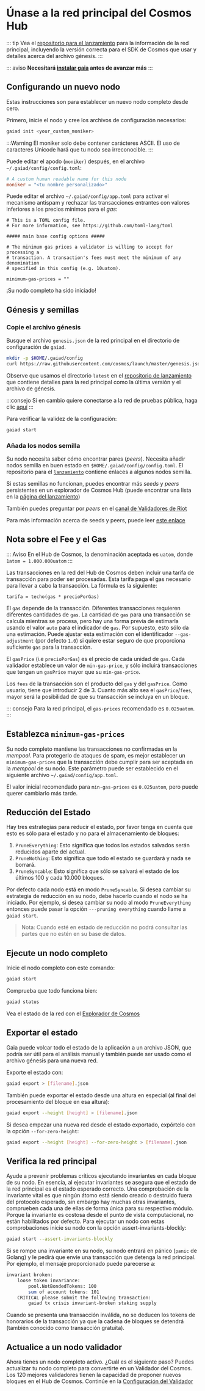 <!--
order: 3
-->

# Únase a la red principal del Cosmos Hub

::: tip
Vea el [repositorio para el lanzamiento](https://github.com/cosmos/launch) para la información de la red principal, incluyendo la versión correcta para el SDK de Cosmos que usar y detalles acerca del archivo génesis.
:::

::: aviso
**Necesitará [instalar gaia](./installation.md) antes de avanzar más**
:::

## Configurando un nuevo nodo

Estas instrucciones son para establecer un nuevo nodo completo desde cero.

Primero, inicie el nodo y cree los archivos de configuración necesarios:

```bash
gaiad init <your_custom_moniker>
```

:::Warning
El moniker solo debe contener carácteres ASCII.  El uso de caracteres Unicode hará que tu nodo sea irreconocible.
:::

Puede editar el apodo (`moniker`) después, en el archivo `~/.gaiad/config/config.toml`:

```toml
# A custom human readable name for this node
moniker = "<tu nombre personalizado>"
```
Puede editar el archivo `~/.gaiad/config/app.toml` para activar el mecanismo antispam y rechazar las transacciones entrantes con valores inferiores a los precios mínimos para el _gas_:

```
# This is a TOML config file.
# For more information, see https://github.com/toml-lang/toml

##### main base config options #####

# The minimum gas prices a validator is willing to accept for processing a
# transaction. A transaction's fees must meet the minimum of any denomination
# specified in this config (e.g. 10uatom).

minimum-gas-prices = ""
```

¡Su nodo completo ha sido iniciado!

## Génesis y semillas

### Copie el archivo génesis

Busque el archivo `genesis.json` de la red principal en el directorio de configuración de `gaiad`.

```bash
mkdir -p $HOME/.gaiad/config
curl https://raw.githubusercontent.com/cosmos/launch/master/genesis.json > $HOME/.gaiad/config/genesis.json
```

Observe que usamos el directorio `latest` en el [repositorio de lanzamiento](https://github.com/cosmos/launch) que contiene detalles para la red principal como la última versión y el archivo de génesis.

:::consejo
Si en cambio quiere conectarse a la red de pruebas pública, haga clic [aquí](./join-testnet.md)
:::

Para verificar la validez de la configuración:

```bash
gaiad start
```

### Añada los nodos semilla

Su nodo necesita saber cómo encontrar pares (_peers_). Necesita añadir nodos semilla en buen estado en `$HOME/.gaiad/config/config.toml`. El repositorio para el [`lanzamiento`](https://github.com/cosmos/launch) contiene enlaces a algunos nodos semilla.

Si estas semillas no funcionan, puedes encontrar más _seeds_ y _peers_ persistentes en un explorador de Cosmos Hub (puede encontrar una lista en la [página del lanzamiento](https://cosmos.network/launch))

También puedes preguntar por _peers_ en el [canal de Validadores de Riot](https://riot.im/app/#/room/#cosmos-validators:matrix.org)

Para más información acerca de seeds y peers, puede leer [este enlace](https://docs.tendermint.com/master/spec/p2p/peer.html)

## Nota sobre el Fee y el Gas

::: Aviso
En el Hub de Cosmos, la denominación aceptada es `uatom`, donde `1atom = 1.000.000uatom`
:::

Las transacciones en la red del Hub de Cosmos deben incluir una tarifa de transacción para poder ser procesadas. Esta tarifa paga el gas necesario para llevar a cabo la transacción. La fórmula es la siguiente:

```
tarifa = techo(gas * precioPorGas)
```

El `gas` depende de la transacción. Diferentes transacciones requieren diferentes cantidades de `gas`. La cantidad de `gas` para una transacción se calcula mientras se procesa, pero hay una forma previa de estimarla usando el valor `auto` para el indicador de `gas`. Por supuesto, esto sólo da una estimación. Puede ajustar esta estimación con el identificador `--gas-adjustment` (por defecto `1.0`) si quiere estar seguro de que proporciona suficiente `gas` para la transacción. 

El `gasPrice` (i.e `precioPorGas`) es el precio de cada unidad de `gas`. Cada validador establece un valor de `min-gas-price`, y sólo incluirá transacciones que tengan un `gasPrice` mayor que su `min-gas-price`.

Los `fees` de la transacción son el producto del `gas` y del `gasPrice`. Como usuario, tiene que introducir 2 de 3. Cuanto más alto sea el `gasPrice`/`fees`, mayor será la posibilidad de que su transacción se incluya en un bloque.

::: consejo
Para la red principal, el `gas-prices` recomendado es `0.025uatom`.
:::

## Establezca `minimum-gas-prices`

Su nodo completo mantiene las transacciones no confirmadas en la _mempool_. Para protegerlo de ataques de spam, es mejor establecer un `minimum-gas-prices` que la transacción debe cumplir para ser aceptada en la _mempool_ de su nodo. Este parámetro puede ser establecido en el siguiente archivo `~/.gaiad/config/app.toml`.

El valor inicial recomendado para `min-gas-prices` es `0.025uatom`, pero puede querer cambiarlo más tarde.

## Reducción del Estado

Hay tres estrategias para reducir el estado, por favor tenga en cuenta que esto es sólo para el estado y no para el almacenamiento de bloques:

1. `PruneEverything`: Esto significa que todos los estados salvados serán reducidos aparte del actual.
2. `PruneNothing`: Esto significa que todo el estado se guardará y nada se borrará.
3. `PruneSyncable`: Esto significa que sólo se salvará el estado de los últimos 100 y cada 10.000 bloques.

Por defecto cada nodo está en modo `PruneSyncable`. Si desea cambiar su estrategia de reducción en su nodo, debe hacerlo cuando el nodo se ha iniciado. Por ejemplo, si desea cambiar su nodo al modo `PruneEverything` entonces puede pasar la opción `---pruning everything` cuando llame a `gaiad start`.

> Nota: Cuando esté en estado de reducción no podrá consultar las partes que no estén en su base de datos.

## Ejecute un nodo completo

Inicie el nodo completo con este comando:

```bash
gaiad start
```

Comprueba que todo funciona bien:

```bash
gaiad status
```

Vea el estado de la red con el [Explorador de Cosmos](https://cosmos.network/launch)

## Exportar el estado

Gaia puede volcar todo el estado de la aplicación a un archivo JSON, que podría ser útil para el análisis manual y también puede ser usado como el archivo génesis para una nueva red.

Exporte el estado con:

```bash
gaiad export > [filename].json
```

También puede exportar el estado desde una altura en especial (al final del procesamiento del bloque en esa altura):

```bash
gaiad export --height [height] > [filename].json
```

Si desea empezar una nueva red desde el estado exportado, expórtelo con la opción `--for-zero-height`:

```bash
gaiad export --height [height] --for-zero-height > [filename].json
```

## Verifica la red principal

Ayude a prevenir problemas críticos ejecutando invariantes en cada bloque de su nodo. En esencia, al ejecutar invariantes se asegura que el estado de la red principal es el estado esperado correcto. Una comprobación de la invariante vital es que ningún átomo está siendo creado o destruido fuera del protocolo esperado, sin embargo hay muchas otras invariantes, comprueben cada una de ellas de forma única para su respectivo módulo. Porque la invariante es costosa desde el punto de vista computacional, no están habilitados por defecto. Para ejecutar un nodo con  estas comprobaciones inicie su nodo con la opción assert-invariants-blockly:

```bash
gaiad start --assert-invariants-blockly
```

Si se rompe una invariante en su nodo, su nodo entrará en pánico (`panic` de Golang) y le pedirá que envíe una transacción que detenga la red principal. Por ejemplo, el mensaje proporcionado puede parecerse a:

```bash
invariant broken:
    loose token invariance:
        pool.NotBondedTokens: 100
        sum of account tokens: 101
    CRITICAL please submit the following transaction:
        gaiad tx crisis invariant-broken staking supply

```

Cuando se presenta una transacción inválida, no se deducen los tokens de honorarios de la transacción ya que la cadena de bloques se detendrá (también conocido como transacción gratuita).

## Actualice a un nodo validador

Ahora tienes un nodo completo activo. ¿Cuál es el siguiente paso? Puedes actualizar tu nodo completo para convertirte en un Validador del Cosmos. Los 120 mejores validadores tienen la capacidad de proponer nuevos bloques en el Hub de Cosmos. Continúe en la [Configuración del Validador](../validators/validator-setup.md)

